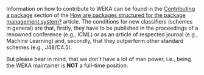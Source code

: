 Information on how to contribute to WEKA can be found in the [Contributing a package](../packages/structure.md#contributing-a-package) section of the [How are packages structured for the package management system?](../packages/structure.md) article. The conditions for new classifiers (schemes in general) are that, firstly, they have to be published in the proceedings of a renowned conference (e.g., ICML) or as an article of respected journal (e.g., Machine Learning) and, secondly, that they outperform other standard schemes (e.g., J48/C4.5).

But please bear in mind, that we don't have a lot of man power, i.e., being the WEKA maintainer is **NOT** a full-time position.
